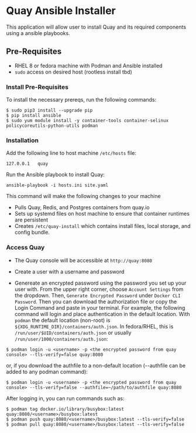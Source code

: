 # Quay Ansible Installer

This application will allow user to install Quay and its required components using a ansible playbooks.

## Pre-Requisites

- RHEL 8 or fedora machine with Podman and Ansible installed
- `sudo` access on desired host (rootless install tbd)

### Install Pre-Requisites

To install the necessary prereqs, run the following commands:

```console
$ sudo pip3 install --upgrade pip
$ pip install ansible
$ sudo yum module install -y container-tools container-selinux policycoreutils-python-utils podman
```

### Installation

Add the following line to host machine `/etc/hosts` file:

```
127.0.0.1   quay
```

Run the Ansible playbook to install Quay:

```
ansible-playbook -i hosts.ini site.yaml
```

This command will make the following changes to your machine

- Pulls Quay, Redis, and Postgres containers from quay.io
- Sets up systemd files on host machine to ensure that container runtimes are persistent
- Creates `/etc/quay-install` which contains install files, local storage, and config bundle.

### Access Quay

- The Quay console will be accessible at `http://quay:8080`

- Create a user with a username and password

- Genereate an encrypted password using the password you set up your user with. From the upper right corner, choose `Account Settings` from the dropdown. Then, `Generate Encrypted Password` under `Docker CLI Password`. Then you can download the authorization file or copy the Login Command and paste in your terminal. For example, the following command will login and place authentication in the default location. With `podman` the default location (non-root) is `${XDG_RUNTIME_DIR}/containers/auth.json`. In fedora/RHEL, this is `/run/user/$UID/containers/auth.json` or usually `/run/user/1000/containers/auth.json`:

```console
$ podman login -u <username> -p <the encrypted password from quay console> --tls-verify=false quay:8080
```

or, if you download the authfile to a non-default location (--authfile can be added to any podman command):

```console
$ podman login -u <username> -p <the encrypted password from quay console> --tls-verify=false --authfile=~/path/to/authfile quay:8080
```

After logging in, you can run commands such as:

```console
$ podman tag docker.io/library/busybox:latest quay:8080/<username>/busybox:latest
$ podman push quay:8080/<username>/busybox:latest --tls-verify=false
$ podman pull quay:8080/<username>/busybox:latest --tls-verify=false
```
